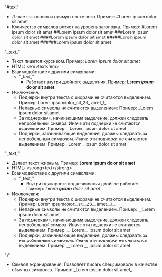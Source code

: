 ﻿
"\#text"
 - Делает заголовок и прямую после него. Пример:
 #Lorem ipsum dolor sit amet 
 - Количество символов влияет на уровень заголовка. Пример:
 #Lorem ipsum dolor sit amet
 ##Lorem ipsum dolor sit amet
 ###Lorem ipsum dolor sit amet
 ####Lorem ipsum dolor sit amet
 #####Lorem ipsum dolor sit amet
 ######Lorem ipsum dolor sit amet
 
 "\_text\_"
 - Текст пишется курсивом. Пример:
 _Lorem ipsum dolor sit amet_
 - HTML: \<em>text\</em>
 - Взаимодействие с другими символами:
    - "\__text\__"
        - Работает внутри двойного выделения. Пример:
        __Lorem _ipsum_ dolor sit amet__
 - Исключения:
    - Подчерки внутри текста с цифрами не считаются выделением.
    Пример: Lorem ipsumdolor_sit_23_ amet_1_
    - Непарные символы не считаются выделением:
    Пример: _Lorem ipsum dolor sit amet
    - За подчерками, начинающими выделение, должен следовать непробельный символ. 
    Иначе эти подчерки не считаются выделением.
    Пример: _ Lorem_ ipsum dolor sit amet
    - Подчерки, заканчивающие выделение, должны следовать за непробельным символом. 
    Иначе эти подчерки не считаются выделением.
    Пример: _Lorem _ ipsum dolor sit amet

"\__text\__"
 - Делает текст жирным. Пример: __Lorem ipsum dolor sit amet__
 - HTML: \<strong>text\</strong>
 - Взаимодействие с другими символами:
    - "\_text\_"
        - Внутри одинарного подчеркивания двойное работает.
        Пример: _Lorem __ipsum__ dolor sit amet_
 - Исключения:
     - Подчерки внутри текста с цифрами не считаются выделением.
     Пример: Lorem ipsumdolor__sit__23__ amet__1__
     - Непарные символы не считаются выделением.
     Пример: __Lorem ipsum dolor sit amet
     - За подчерками, начинающими выделение, должен следовать непробельный символ. 
     Иначе эти подчерки не считаются выделением.
     Пример: __ Lorem__ ipsum dolor sit amet
     - Подчерки, заканчивающие выделение, должны следовать за непробельным символом. 
     Иначе эти подчерки не считаются выделением.
     Пример: __Lorem __ ipsum dolor sit amet 
 
 "\\"
 - Символ экранирования. 
 Позволяет писать спецсимоволы в качестве обычных символов. 
 Пример: \_Lorem ipsum dolor sit amet\_